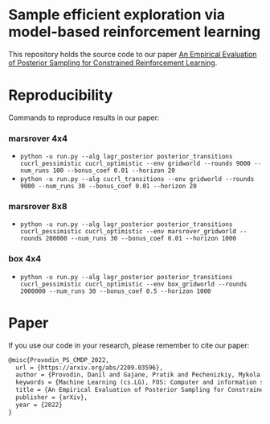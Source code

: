 # Sample efficient exploration via model-based reinforcement learning

This repository holds the source code to our paper [An Empirical Evaluation of Posterior Sampling for Constrained Reinforcement Learning](https://arxiv.org/abs/2209.03596).

# Reproducibility

Commands to reproduce results in our paper:

### marsrover 4x4
- `python -u run.py --alg lagr_posterior posterior_transitions cucrl_pessimistic cucrl_optimistic --env gridworld --rounds 9000 --num_runs 100 --bonus_coef 0.01 --horizon 20`
- `python -u run.py --alg cucrl_transitions --env gridworld --rounds 9000 --num_runs 30 --bonus_coef 0.01 --horizon 20`

### marsrover 8x8
- `python -u run.py --alg lagr_posterior posterior_transitions cucrl_pessimistic cucrl_optimistic --env marsrover_gridworld --rounds 200000 --num_runs 30 --bonus_coef 0.01 --horizon 1000`

### box 4x4
- `python -u run.py --alg lagr_posterior posterior_transitions cucrl_pessimistic cucrl_optimistic --env box_gridworld --rounds 2000000 --num_runs 30 --bonus_coef 0.5 --horizon 1000`


# Paper

If you use our code in your research, please remember to cite our paper:

```LaTeX
@misc{Provodin_PS_CMDP_2022,
  url = {https://arxiv.org/abs/2209.03596},
  author = {Provodin, Danil and Gajane, Pratik and Pechenizkiy, Mykola and Kaptein, Maurits},
  keywords = {Machine Learning (cs.LG), FOS: Computer and information sciences, FOS: Computer and information sciences},
  title = {An Empirical Evaluation of Posterior Sampling for Constrained Reinforcement Learning},
  publisher = {arXiv},
  year = {2022}
}
```
